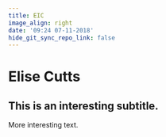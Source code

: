 ```yaml
---
title: EIC
image_align: right
date: '09:24 07-11-2018'
hide_git_sync_repo_link: false
---
```


# Elise Cutts

## This is an interesting subtitle.

More interesting text.